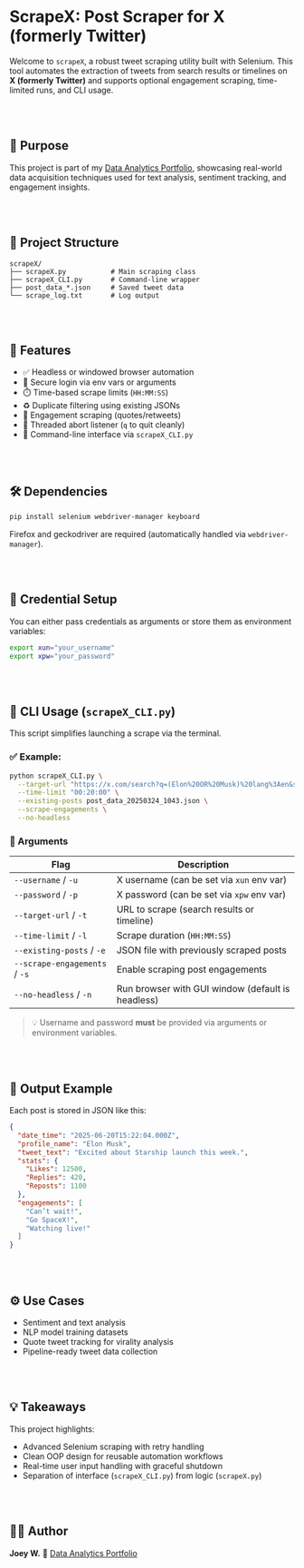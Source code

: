 # ScrapeX: Post Scraper for X (formerly Twitter)

Welcome to `scrapeX`, a robust tweet scraping utility built with Selenium. This tool automates the extraction of tweets from search results or timelines on **X (formerly Twitter)** and supports optional engagement scraping, time-limited runs, and CLI usage.

<br><br>

## 🧠 Purpose

This project is part of my [Data Analytics Portfolio](https://github.com/YOUR_USERNAME/Data-Analytics-Portfolio), showcasing real-world data acquisition techniques used for text analysis, sentiment tracking, and engagement insights.

<br><br>

## 📂 Project Structure

```plaintext
scrapeX/
├── scrapeX.py           # Main scraping class
├── scrapeX_CLI.py       # Command-line wrapper
├── post_data_*.json     # Saved tweet data
└── scrape_log.txt       # Log output
```

<br><br>

## 🔧 Features

* ✅ Headless or windowed browser automation
* 🔐 Secure login via env vars or arguments
* ⏱️ Time-based scrape limits (`HH:MM:SS`)
* ♻️ Duplicate filtering using existing JSONs
* 💬 Engagement scraping (quotes/retweets)
* 🧵 Threaded abort listener (`q` to quit cleanly)
* 🧪 Command-line interface via `scrapeX_CLI.py`

<br><br>

## 🛠️ Dependencies

```bash
pip install selenium webdriver-manager keyboard
```

Firefox and geckodriver are required (automatically handled via `webdriver-manager`).

<br><br>

## 🔐 Credential Setup

You can either pass credentials as arguments or store them as environment variables:

```bash
export xun="your_username"
export xpw="your_password"
```

<br><br>

## 🚀 CLI Usage (`scrapeX_CLI.py`)

This script simplifies launching a scrape via the terminal.

### ✅ Example:

```bash
python scrapeX_CLI.py \
  --target-url "https://x.com/search?q=(Elon%20OR%20Musk)%20lang%3Aen&src=typed_query" \
  --time-limit "00:20:00" \
  --existing-posts post_data_20250324_1043.json \
  --scrape-engagements \
  --no-headless
```

### 🧾 Arguments

| Flag                          | Description                                       |
| ----------------------------- | ------------------------------------------------- |
| `--username` / `-u`           | X username (can be set via `xun` env var)         |
| `--password` / `-p`           | X password (can be set via `xpw` env var)         |
| `--target-url` / `-t`         | URL to scrape (search results or timeline)        |
| `--time-limit` / `-l`         | Scrape duration (`HH:MM:SS`)                      |
| `--existing-posts` / `-e`     | JSON file with previously scraped posts           |
| `--scrape-engagements` / `-s` | Enable scraping post engagements                  |
| `--no-headless` / `-n`        | Run browser with GUI window (default is headless) |

> 💡 Username and password **must** be provided via arguments or environment variables.

<br><br>

## 📝 Output Example

Each post is stored in JSON like this:

```json
{
  "date_time": "2025-06-20T15:22:04.000Z",
  "profile_name": "Elon Musk",
  "tweet_text": "Excited about Starship launch this week.",
  "stats": {
    "Likes": 12500,
    "Replies": 420,
    "Reposts": 1100
  },
  "engagements": [
    "Can’t wait!",
    "Go SpaceX!",
    "Watching live!"
  ]
}
```

<br><br>

## ⚙️ Use Cases

* Sentiment and text analysis
* NLP model training datasets
* Quote tweet tracking for virality analysis
* Pipeline-ready tweet data collection

<br><br>

## 💡 Takeaways

This project highlights:

* Advanced Selenium scraping with retry handling
* Clean OOP design for reusable automation workflows
* Real-time user input handling with graceful shutdown
* Separation of interface (`scrapeX_CLI.py`) from logic (`scrapeX.py`)

<br><br>

## 🧑‍💻 Author

**Joey W.**
📂 [Data Analytics Portfolio](https://github.com/YOUR_USERNAME/Data-Analytics-Portfolio)


